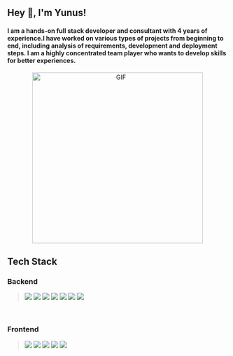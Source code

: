 
## Hey 👋, I'm Yunus!

#### I am a hands-on full stack developer and consultant with 4 years of experience.I have worked on various types of projects from beginning to end, including analysis of requirements, development and deployment steps. I am a highly concentrated team player who wants to develop skills for better experiences.

<div align="center">
<img  alt="GIF" src="https://media.giphy.com/media/BuReg1EyvWaac/giphy.gif" width="390px"/>
</div>

## Tech Stack
<h3>Backend</h3>

<blockquote>
<img src="https://img.shields.io/badge/Laravel-FF2D20?style=for-the-badge&logo=laravel&logoColor=white"> 
<img src="https://img.shields.io/badge/PHP-777BB4?style=for-the-badge&logo=php&logoColor=white  "> 
<img src="https://img.shields.io/badge/Spring_Boot-F2F4F9?style=for-the-badge&logo=spring-boot">
<img src="https://img.shields.io/badge/Node.js-43853D?style=for-the-badge&logo=node.js&logoColor=white">
<img src="https://img.shields.io/badge/Express.js-404D59?style=for-the-badge
">
<img src="https://img.shields.io/badge/mysql-%2300f.svg?style=for-the-badge&logo=mysql&logoColor=white"> 
<img src="https://img.shields.io/badge/postgres-%23316192.svg?style=for-the-badge&logo=postgresql&logoColor=white"> 
</blockquote>
<br>
<h3>Frontend</h3>
<blockquote>
<img src="https://img.shields.io/badge/JavaScript-323330?style=for-the-badge&logo=javascript&logoColor=F7DF1E">
<img src="https://img.shields.io/badge/react-%2320232a.svg?style=for-the-badge&logo=react&logoColor=%2361DAFB"> 
<img src="https://img.shields.io/badge/Vue.js-35495E?style=for-the-badge&logo=vue.js&logoColor=4FC08D"> 
<img src="https://img.shields.io/badge/React_Native-20232A?style=for-the-badge&logo=react&logoColor=61DAFB"> 
<img src="https://img.shields.io/badge/jQuery-0769AD?style=for-the-badge&logo=jquery&logoColor=white"> 
</blockquote>

